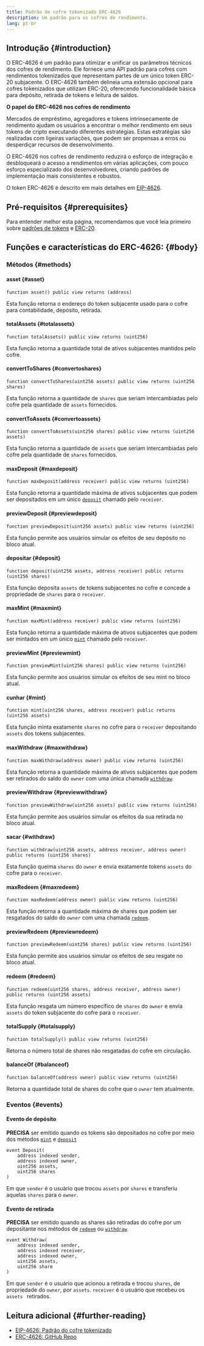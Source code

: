 ```yaml
---
title: Padrão de cofre tokenizado ERC-4626
description: Um padrão para os cofres de rendimento.
lang: pt-br
---
```


## Introdução {#introduction}

O ERC-4626 é um padrão para otimizar e unificar os parâmetros técnicos dos cofres de rendimento. Ele fornece uma API padrão para cofres com rendimentos tokenizados que representam partes de um único token ERC-20 subjacente. O ERC-4626 também delineia uma extensão opcional para cofres tokenizados que utilizam ERC-20, oferecendo funcionalidade básica para depósito, retirada de tokens e leitura de saldos.

**O papel do ERC-4626 nos cofres de rendimento**

Mercados de empréstimo, agregadores e tokens intrinsecamente de rendimento ajudam os usuários a encontrar o melhor rendimento em seus tokens de cripto executando diferentes estratégias. Estas estratégias são realizadas com ligeiras variações, que podem ser propensas a erros ou desperdiçar recursos de desenvolvimento.

O ERC-4626 nos cofres de rendimento reduzirá o esforço de integração e desbloqueará o acesso a rendimentos em várias aplicações, com pouco esforço especializado dos desenvolvedores, criando padrões de implementação mais consistentes e robustos.

O token ERC-4626 é descrito em mais detalhes em [EIP-4626](https://eips.ethereum.org/EIPS/eip-4626).

## Pré-requisitos {#prerequisites}

Para entender melhor esta página, recomendamos que você leia primeiro sobre [padrões de tokens](/developers/docs/standards/tokens/) e [ERC-20](/developers/docs/standards/tokens/erc-20/).

## Funções e características do ERC-4626: {#body}

### Métodos {#methods}

#### asset {#asset}

```solidity
function asset() public view returns (address)
```

Esta função retorna o endereço do token subjacente usado para o cofre para contabilidade, depósito, retirada.

#### totalAssets {#totalassets}

```solidity
function totalAssets() public view returns (uint256)
```

Esta função retorna a quantidade total de ativos subjacentes mantidos pelo cofre.

#### convertToShares {#convertoshares}

```solidity
function convertToShares(uint256 assets) public view returns (uint256 shares)
```

Esta função retorna a quantidade de `shares` que seriam intercambiadas pelo cofre pela quantidade de `assets` fornecidos.

#### convertToAssets {#convertoassets}

```solidity
function convertToAssets(uint256 shares) public view returns (uint256 assets)
```

Esta função retorna a quantidade de `assets` que seriam intercambiadas pelo cofre pela quantidade de `shares` fornecidos.

#### maxDeposit {#maxdeposit}

```solidity
function maxDeposit(address receiver) public view returns (uint256)
```

Esta função retorna a quantidade máxima de ativos subjacentes que podem ser depositados em um único [`deposit`](#deposit) chamado pelo `receiver`.

#### previewDeposit {#previewdeposit}

```solidity
function previewDeposit(uint256 assets) public view returns (uint256)
```

Esta função permite aos usuários simular os efeitos de seu depósito no bloco atual.

#### depositar {#deposit}

```solidity
function deposit(uint256 assets, address receiver) public returns (uint256 shares)
```

Esta função deposita `assets` de tokens subjacentes no cofre e concede a propriedade de `shares` para o `receiver`.

#### maxMint {#maxmint}

```solidity
function maxMint(address receiver) public view returns (uint256)
```

Esta função retorna a quantidade máxima de ativos subjacentes que podem ser mintados em um único [`mint`](#mint) chamado pelo `receiver`.

#### previewMint {#previewmint}

```solidity
function previewMint(uint256 shares) public view returns (uint256)
```

Esta função permite aos usuários simular os efeitos de seu mint no bloco atual.

#### cunhar {#mint}

```solidity
function mint(uint256 shares, address receiver) public returns (uint256 assets)
```

Esta função minta exatamente `shares` no cofre para o `receiver` depositando `assets` dos tokens subjacentes.

#### maxWithdraw {#maxwithdraw}

```solidity
function maxWithdraw(address owner) public view returns (uint256)
```

Esta função retorna a quantidade máxima de ativos subjacentes que podem ser retirados do saldo do `owner` com uma única chamada [`withdraw`](#withdraw).

#### previewWithdraw {#previewwithdraw}

```solidity
function previewWithdraw(uint256 assets) public view returns (uint256)
```

Esta função permite aos usuários simular os efeitos da sua retirada no bloco atual.

#### sacar {#withdraw}

```solidity
function withdraw(uint256 assets, address receiver, address owner) public returns (uint256 shares)
```

Esta função queima `shares` do `owner` e envia exatamente tokens `assets` do cofre para o `receiver`.

#### maxRedeem {#maxredeem}

```solidity
function maxRedeem(address owner) public view returns (uint256)
```

Esta função retorna a quantidade máxima de shares que podem ser resgatados do saldo do `owner` com uma chamada [`redeem`](#redeem).

#### previewRedeem {#previewredeem}

```solidity
function previewRedeem(uint256 shares) public view returns (uint256)
```

Esta função permite aos usuários simular os efeitos de seu resgate no bloco atual.

#### redeem {#redeem}

```solidity
function redeem(uint256 shares, address receiver, address owner) public returns (uint256 assets)
```

Esta função resgata um número específico de `shares` do `owner` e envia `assets` do token subjacente do cofre para o `receiver`.

#### totalSupply {#totalsupply}

```solidity
function totalSupply() public view returns (uint256)
```

Retorna o número total de shares não resgatadas do cofre em circulação.

#### balanceOf {#balanceof}

```solidity
function balanceOf(address owner) public view returns (uint256)
```

Retorna a quantidade total de shares do cofre que o `owner` tem atualmente.

### Eventos {#events}

#### Evento de depósito

**PRECISA** ser emitido quando os tokens são depositados no cofre por meio dos métodos [`mint`](#mint) e [`deposit`](#deposit)

```solidity
event Deposit(
    address indexed sender,
    address indexed owner,
    uint256 assets,
    uint256 shares
)
```

Em que `sender` é o usuário que trocou `assets` por `shares` e transferiu aquelas `shares` para o `owner`.

#### Evento de retirada

**PRECISA** ser emitido quando as shares são retiradas do cofre por um depositante nos métodos de [`redeem`](#redeem) ou [`withdraw`](#withdraw).

```solidity
event Withdraw(
    address indexed sender,
    address indexed receiver,
    address indexed owner,
    uint256 assets,
    uint256 share
)
```

Em que `sender` é o usuário que acionou a retirada e trocou `shares`, de propriedade do `owner`, por `assets`. `receiver` é o usuário que recebeu os `assets ` retirados.

## Leitura adicional {#further-reading}

- [EIP-4626: Padrão do cofre tokenizado](https://eips.ethereum.org/EIPS/eip-4626)
- [ERC-4626: GitHub Repo](https://github.com/Rari-Capital/solmate/blob/main/src/mixins/ERC4626.sol)
